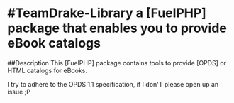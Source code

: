 #TeamDrake-Library
a [FuelPHP] package that enables you to provide eBook catalogs
=================

##Description
This [FuelPHP] package contains tools to provide [OPDS] or HTML catalogs for eBooks.

I try to adhere to the OPDS 1.1 specification, if I don'T please open up an issue ;P